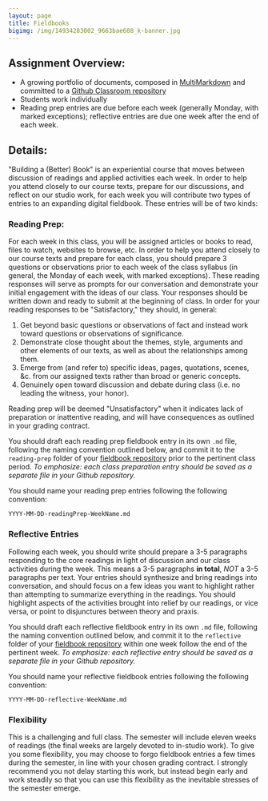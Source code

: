 ```yaml
---
layout: page
title: Fieldbooks
bigimg: /img/14934283002_9663bae608_k-banner.jpg
---
```


## Assignment Overview:

+ A growing portfolio of documents, composed in [MultiMarkdown](http://fletcherpenney.net/multimarkdown/) and committed to a [Github Classroom repository](https://classroom.github.com/a/i5JrrTkP)
+ Students work individually
+ Reading prep entries are due before each week (generally Monday, with marked exceptions); reflective entries are due one week after the end of each week.

## Details:

"Building a (Better) Book" is an experiential course that moves between discussion of readings and applied activities each week. In order to help you attend closely to our course texts, prepare for our discussions, and reflect on our studio work, for each week you will contribute two types of entries to an expanding digital fieldbook. These entries will be of two kinds:

### Reading Prep:

For each week in this class, you will be assigned articles or books to read, files to watch, websites to browse, etc. In order to help you attend closely to our course texts and prepare for each class, you should prepare 3 questions or observations prior to each week of the class syllabus (in general, the Monday of each week, with marked exceptions). These reading responses will serve as prompts for our conversation and demonstrate your initial engagement with the ideas of our class. Your responses should be written down and ready to submit at the beginning of class. In order for your reading responses to be "Satisfactory," they should, in general:

1. Get beyond basic questions or observations of fact and instead work toward questions or observations of significance. 
2. Demonstrate close thought about the themes, style, arguments and other elements of our texts, as well as about the relationships among them. 
3. Emerge from (and refer to) specific ideas, pages, quotations, scenes, &c. from our assigned texts rather than broad or generic concepts.
4. Genuinely open toward discussion and debate during class (i.e. no leading the witness, your honor). 

Reading prep will be deemed "Unsatisfactory" when it indicates lack of preparation or inattentive reading, and will have consequences as outlined in your grading contract. 

You should draft each reading prep fieldbook entry in its own `.md` file, following the naming convention outlined below, and commit it to the `reading-prep` folder of your [fieldbook repository](https://classroom.github.com/a/i5JrrTkP) prior to the pertinent class period. *To emphasize: each class preparation entry should be saved as a separate file in your Github repository.*

You should name your reading prep entries following the following convention:

`YYYY-MM-DD-readingPrep-WeekName.md`

### Reflective Entries

Following each week, you should write should prepare a 3-5 paragraphs responding to the core readings in light of discussion and our class activities during the week. This means a 3-5 paragraphs **in total**, *NOT* a 3-5 paragraphs per text. Your entries should synthesize and bring readings into conversation, and should focus on a few ideas you want to highlight rather than attempting to summarize everything in the readings. You should highlight aspects of the activities brought into relief by our readings, or vice versa, or point to disjunctures between theory and praxis. 

You should draft each reflective fieldbook entry in its own `.md` file, following the naming convention outlined below, and commit it to the `reflective` folder of your [fieldbook repository](https://classroom.github.com/a/i5JrrTkP) within one week follow the end of the pertinent week. *To emphasize: each reflective entry should be saved as a separate file in your Github repository.*

You should name your reflective fieldbook entries following the following convention:

`YYYY-MM-DD-reflective-WeekName.md`

### Flexibility

This is a challenging and full class. The semester will include eleven weeks of readings (the final weeks are largely devoted to in-studio work). To give you some flexibility, you may choose to forgo fieldbook entries a few times during the semester, in line with your chosen grading contract. I strongly recommend you not delay starting this work, but instead begin early and work steadily so that you can use this flexibility as the inevitable stresses of the semester emerge. 